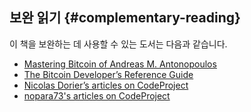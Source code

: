 ## 보완 읽기 {#complementary-reading}

이 책을 보완하는 데 사용할 수 있는 도서는 다음과 같습니다.

* [Mastering Bitcoin of Andreas M. Antonopoulos](https://github.com/bitcoinbook/bitcoinbook)
* [The Bitcoin Developer’s Reference Guide](https://bitcoin.org/en/developer-guide)
* [Nicolas Dorier’s articles on CodeProject](http://www.codeproject.com/script/Articles/MemberArticles.aspx?amid=6354608)
* [nopara73's articles on CodeProject](http://www.codeproject.com/script/Articles/MemberArticles.aspx?amid=10170217)